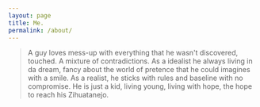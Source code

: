 ```yaml
---
layout: page
title: Me.
permalink: /about/
---
```



> A guy loves mess-up with everything that he wasn't discovered, touched. A mixture of contradictions. As a idealist he always living in da dream, fancy about the world of pretence that he could imagines with a smile. As a realist, he sticks with rules and baseline with no compromise. He is just a kid, living young, living with hope, the hope to reach his Zihuatanejo.


<br/>
<br/>
<br/>
<br/>
<br/>
<br/>
